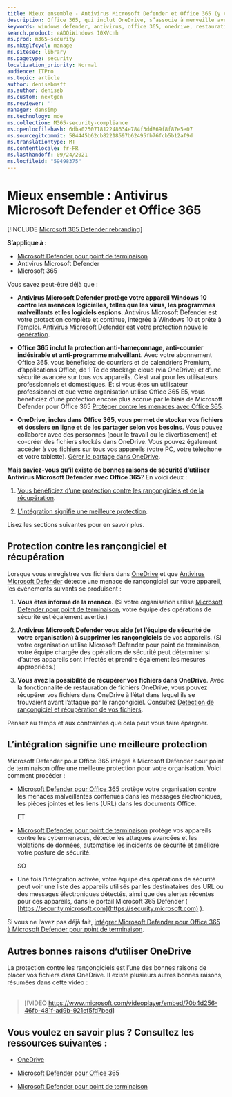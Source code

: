 ```yaml
---
title: Mieux ensemble - Antivirus Microsoft Defender et Office 365 (y compris OneDrive) - meilleure protection contre les rançongiciels et les cybermenaces
description: Office 365, qui inclut OneDrive, s’associe à merveille avec Antivirus Microsoft Defender. Pour en savoir plus, lisez cet article.
keywords: windows defender, antivirus, office 365, onedrive, restauration, ransomware
search.product: eADQiWindows 10XVcnh
ms.prod: m365-security
ms.mktglfcycl: manage
ms.sitesec: library
ms.pagetype: security
localization_priority: Normal
audience: ITPro
ms.topic: article
author: denisebmsft
ms.author: deniseb
ms.custom: nextgen
ms.reviewer: ''
manager: dansimp
ms.technology: mde
ms.collection: M365-security-compliance
ms.openlocfilehash: 6dba025071812248634e784f3dd869f8f87e5e07
ms.sourcegitcommit: 584445b62cb82218597b62495fb76fcb5b12af9d
ms.translationtype: MT
ms.contentlocale: fr-FR
ms.lasthandoff: 09/24/2021
ms.locfileid: "59498375"
---
```

# <a name="better-together-microsoft-defender-antivirus-and-office-365"></a>Mieux ensemble : Antivirus Microsoft Defender et Office 365

[!INCLUDE [Microsoft 365 Defender rebranding](../../includes/microsoft-defender.md)]


**S’applique à :**
- [Microsoft Defender pour point de terminaison](/microsoft-365/security/defender-endpoint/)
- Antivirus Microsoft Defender
- Microsoft 365

Vous savez peut-être déjà que :

- **Antivirus Microsoft Defender protège votre appareil Windows 10 contre les menaces logicielles, telles que les virus, les programmes malveillants et les logiciels espions**. Antivirus Microsoft Defender est votre protection complète et continue, intégrée à Windows 10 et prête à l’emploi. [Antivirus Microsoft Defender est votre protection nouvelle génération](./microsoft-defender-antivirus-in-windows-10.md). 

- **Office 365 inclut la protection anti-hameçonnage, anti-courrier indésirable et anti-programme malveillant**. Avec votre abonnement Office 365, vous bénéficiez de courriers et de calendriers Premium, d’applications Office, de 1 To de stockage cloud (via OneDrive) et d’une sécurité avancée sur tous vos appareils. C’est vrai pour les utilisateurs professionnels et domestiques. Et si vous êtes un utilisateur professionnel et que votre organisation utilise Office 365 E5, vous bénéficiez d’une protection encore plus accrue par le biais de Microsoft Defender pour Office 365 [Protéger contre les menaces avec Office 365](/microsoft-365/security/office-365-security/protect-against-threats).

- **OneDrive, inclus dans Office 365, vous permet de stocker vos fichiers et dossiers en ligne et de les partager selon vos besoins**. Vous pouvez collaborer avec des personnes (pour le travail ou le divertissement) et co-créer des fichiers stockés dans OneDrive. Vous pouvez également accéder à vos fichiers sur tous vos appareils (votre PC, votre téléphone et votre tablette). [Gérer le partage dans OneDrive](/OneDrive/manage-sharing).

**Mais saviez-vous qu’il existe de bonnes raisons de sécurité d’utiliser Antivirus Microsoft Defender avec Office 365**? En voici deux :

 1. [Vous bénéficiez d’une protection contre les rançongiciels et de la récupération](#ransomware-protection-and-recovery).

 2. [L’intégration signifie une meilleure protection](#integration-means-better-protection).

Lisez les sections suivantes pour en savoir plus.

## <a name="ransomware-protection-and-recovery"></a>Protection contre les rançongiciel et récupération

Lorsque vous enregistrez vos fichiers dans [OneDrive](/onedrive) et que [Antivirus Microsoft Defender](./microsoft-defender-antivirus-in-windows-10.md) détecte une menace de rançongiciel sur votre appareil, les événements suivants se produisent :

1. **Vous êtes informé de la menace**. (Si votre organisation utilise [Microsoft Defender pour point de terminaison](microsoft-defender-endpoint.md), votre équipe des opérations de sécurité est également avertie.)

2. **Antivirus Microsoft Defender vous aide (et l’équipe de sécurité de votre organisation) à supprimer les rançongiciels** de vos appareils. (Si votre organisation utilise Microsoft Defender pour point de terminaison, votre équipe chargée des opérations de sécurité peut déterminer si d’autres appareils sont infectés et prendre également les mesures appropriées.)

3. **Vous avez la possibilité de récupérer vos fichiers dans OneDrive**. Avec la fonctionnalité de restauration de fichiers OneDrive, vous pouvez récupérer vos fichiers dans OneDrive à l’état dans lequel ils se trouvaient avant l’attaque par le rançongiciel. Consultez [Détection de rançongiciel et récupération de vos fichiers](https://support.office.com/article/0d90ec50-6bfd-40f4-acc7-b8c12c73637f).

Pensez au temps et aux contraintes que cela peut vous faire épargner. 

## <a name="integration-means-better-protection"></a>L’intégration signifie une meilleure protection

Microsoft Defender pour Office 365 intégré à Microsoft Defender pour point de terminaison offre une meilleure protection pour votre organisation. Voici comment procéder :

- [Microsoft Defender pour Office 365](/microsoft-365/security/office-365-security/office-365-atp) protège votre organisation contre les menaces malveillantes contenues dans les messages électroniques, les pièces jointes et les liens (URL) dans les documents Office.

    ET

- [Microsoft Defender pour point de terminaison](microsoft-defender-endpoint.md) protège vos appareils contre les cybermenaces, détecte les attaques avancées et les violations de données, automatise les incidents de sécurité et améliore votre posture de sécurité.

    SO

- Une fois l’intégration activée, votre équipe des opérations de sécurité peut voir une liste des appareils utilisés par les destinataires des URL ou des messages électroniques détectés, ainsi que des alertes récentes pour ces appareils, dans le portail Microsoft 365 Defender ( [https://security.microsoft.com](https://security.microsoft.com) ).

Si vous ne l’avez pas déjà fait, [intégrer Microsoft Defender pour Office 365 à Microsoft Defender pour point de terminaison](/microsoft-365/security/office-365-security/integrate-office-365-ti-with-wdatp).

## <a name="more-good-reasons-to-use-onedrive"></a>Autres bonnes raisons d’utiliser OneDrive

La protection contre les rançongiciels est l’une des bonnes raisons de placer vos fichiers dans OneDrive. Il existe plusieurs autres bonnes raisons, résumées dans cette vidéo : <br/><br/>

> [!VIDEO https://www.microsoft.com/videoplayer/embed/70b4d256-46fb-481f-ad9b-921ef5fd7bed]

## <a name="want-to-learn-more-see-these-resources"></a>Vous voulez en savoir plus ? Consultez les ressources suivantes :

- [OneDrive](/onedrive)

- [Microsoft Defender pour Office 365](/microsoft-365/security/office-365-security/office-365-atp)

- [Microsoft Defender pour point de terminaison](microsoft-defender-endpoint.md)